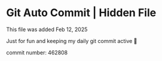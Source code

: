 # Git Auto Commit | Hidden File

This file was added Feb 12, 2025

Just for fun and keeping my daily git commit active 🤪

commit number: 462808
